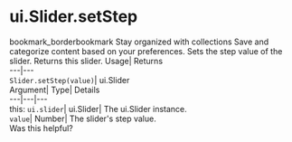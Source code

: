  
#  ui.Slider.setStep 
bookmark_borderbookmark Stay organized with collections  Save and categorize content based on your preferences.
Sets the step value of the slider. 
Returns this slider.
Usage| Returns  
---|---  
`Slider.setStep(value)`| ui.Slider  
Argument| Type| Details  
---|---|---  
this: `ui.slider`| ui.Slider| The ui.Slider instance.  
`value`| Number| The slider's step value.  
Was this helpful?
